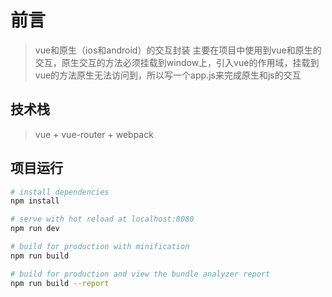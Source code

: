 # 前言

> vue和原生（ios和android）的交互封装
  主要在项目中使用到vue和原生的交互，原生交互的方法必须挂载到window上，引入vue的作用域，挂载到vue的方法原生无法访问到，所以写一个app.js来完成原生和js的交互

## 技术栈

> vue + vue-router + webpack

## 项目运行

``` bash
# install dependencies
npm install

# serve with hot reload at localhost:8080
npm run dev

# build for production with minification
npm run build

# build for production and view the bundle analyzer report
npm run build --report
```
